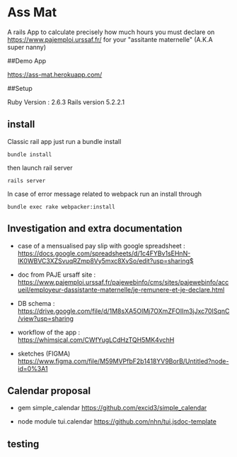 # Ass Mat

A rails App to calculate precisely how much hours you must declare on https://www.pajemploi.urssaf.fr/ for your "assitante maternelle" (A.K.A super nanny)

##Demo App
 
 https://ass-mat.herokuapp.com/


##Setup

Ruby Version : 2.6.3
Rails version 5.2.2.1

## install
Classic rail app just   run a bundle install

``bundle install``

then launch rail server 

``rails server``

In case of error message related to webpack run an install through 

``bundle exec rake webpacker:install``

## Investigation and extra documentation
- case of a mensualised pay slip with google spreadsheet : 
    https://docs.google.com/spreadsheets/d/1c4FYBv1sEHnN-lK0WBVC3XZSvuqRZmp8Vy5mxc8XvSo/edit?usp=sharing$
- doc from PAJE ursaff site : 
    https://www.pajemploi.urssaf.fr/pajewebinfo/cms/sites/pajewebinfo/accueil/employeur-dassistante-maternelle/je-remunere-et-je-declare.html

- DB schema  : 
    https://drive.google.com/file/d/1M8sXA5OIMj7OXmZFOIIm3jJxc70ISqnC/view?usp=sharing
- workflow of the app : 
    https://whimsical.com/CWfYugLCdHzTQH5MK4vchH
- sketches (FIGMA)
    https://www.figma.com/file/M59MVPfbF2b1418YV9BorB/Untitled?node-id=0%3A1
 

## Calendar proposal
- gem simple_calendar 
https://github.com/excid3/simple_calendar

-  node module tui.calendar 
https://github.com/nhn/tui.jsdoc-template


## testing 
